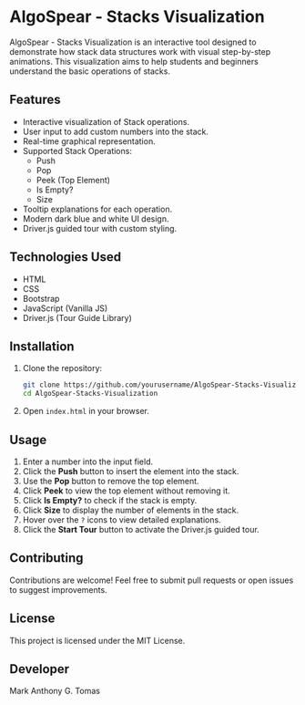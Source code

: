 # AlgoSpear - Stacks Visualization

AlgoSpear - Stacks Visualization is an interactive tool designed to demonstrate how stack data structures work with visual step-by-step animations. This visualization aims to help students and beginners understand the basic operations of stacks.

## Features
- Interactive visualization of Stack operations.
- User input to add custom numbers into the stack.
- Real-time graphical representation.
- Supported Stack Operations:
  - Push
  - Pop
  - Peek (Top Element)
  - Is Empty?
  - Size
- Tooltip explanations for each operation.
- Modern dark blue and white UI design.
- Driver.js guided tour with custom styling.

## Technologies Used
- HTML
- CSS
- Bootstrap
- JavaScript (Vanilla JS)
- Driver.js (Tour Guide Library)

## Installation
1. Clone the repository:
   ```bash
   git clone https://github.com/yourusername/AlgoSpear-Stacks-Visualization.git
   cd AlgoSpear-Stacks-Visualization
   ```
2. Open `index.html` in your browser.

## Usage
1. Enter a number into the input field.
2. Click the **Push** button to insert the element into the stack.
3. Use the **Pop** button to remove the top element.
4. Click **Peek** to view the top element without removing it.
5. Click **Is Empty?** to check if the stack is empty.
6. Click **Size** to display the number of elements in the stack.
7. Hover over the `?` icons to view detailed explanations.
8. Click the **Start Tour** button to activate the Driver.js guided tour.

## Contributing
Contributions are welcome! Feel free to submit pull requests or open issues to suggest improvements.

## License
This project is licensed under the MIT License.

## Developer
Mark Anthony G. Tomas
